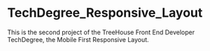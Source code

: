 # TechDegree_Responsive_Layout
This is the second project of the TreeHouse Front End Developer TechDegree, the Mobile First Responsive Layout.
